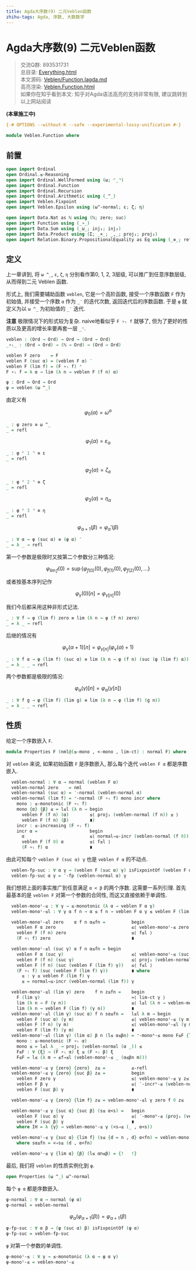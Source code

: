 ```yaml
---
title: Agda大序数(9) 二元Veblen函数
zhihu-tags: Agda, 序数, 大数数学
---
```


# Agda大序数(9) 二元Veblen函数

> 交流Q群: 893531731  
> 总目录: [Everything.html](https://choukh.github.io/agda-lvo/Everything.html)  
> 本文源码: [Veblen/Function.lagda.md](https://github.com/choukh/agda-lvo/blob/main/src/Veblen/Function.lagda.md)  
> 高亮渲染: [Veblen.Function.html](https://choukh.github.io/agda-lvo/Veblen.Function.html)  
> 如果你在知乎看到本文: 知乎对Agda语法高亮的支持非常有限, 建议跳转到以上网站阅读  

**(本章施工中)**

```agda
{-# OPTIONS --without-K --safe --experimental-lossy-unification #-}

module Veblen.Function where
```

## 前置

```agda
open import Ordinal
open Ordinal.≤-Reasoning
open import Ordinal.WellFormed using (ω; ⌜_⌝)
open import Ordinal.Function
open import Ordinal.Recursion
open import Ordinal.Arithmetic using (_^_)
open import Veblen.Fixpoint
open import Veblen.Epsilon using (ω^-normal; ε; ζ; η)

open import Data.Nat as ℕ using (ℕ; zero; suc)
open import Function using (_∘_)
open import Data.Sum using (_⊎_; inj₁; inj₂)
open import Data.Product using (Σ; _×_; _,_; proj₁; proj₂)
open import Relation.Binary.PropositionalEquality as Eq using (_≡_; refl)
```

## 定义

上一章讲到, 将 `ω ^_`, `ε`, `ζ`, `η` 分别看作第0, 1, 2, 3层级, 可以推广到任意序数层级, 从而得到二元 Veblen 函数.

形式上, 我们需要辅助函数 `veblen`, 它是一个高阶函数, 接受一个序数函数 `F` 作为初始值, 并接受一个序数 `α` 作为 `_′` 的迭代次数, 返回迭代后的序数函数. 于是 `φ` 就定义为以 `ω ^_` 为初始值的 `_′` 迭代.

**注意** 极限情况下的形式较为复杂. naive地看似乎 `F ∘ₗ f` 就够了, 但为了更好的性质以及更高的增长率要再套一层 `_⁺`.

```agda
veblen : (Ord → Ord) → Ord → (Ord → Ord)
_∘ₗ_ : (Ord → Ord) → (ℕ → Ord) → (Ord → Ord)

veblen F zero    = F
veblen F (suc α) = (veblen F α) ′
veblen F (lim f) = (F ∘ₗ f) ⁺
F ∘ₗ f = λ α → lim (λ n → veblen F (f n) α)

φ : Ord → Ord → Ord
φ = veblen (ω ^_)
```

由定义有

$$φ_{0}(α) = ω^α$$

```agda
_ : φ zero ≡ ω ^_
_ = refl
```

$$φ_{1}(α) = ε_α$$

```agda
_ : φ ⌜ 1 ⌝ ≡ ε
_ = refl
```

$$φ_{2}(α) = ζ_α$$

```agda
_ : φ ⌜ 2 ⌝ ≡ ζ
_ = refl
```

$$φ_{3}(α) = η_α$$

```agda
_ : φ ⌜ 3 ⌝ ≡ η
_ = refl
```

$$φ_{α+1}(β) = {φ_{α}}'(β)$$

```agda
_ : ∀ α → φ (suc α) ≡ (φ α) ′
_ = λ _ → refl
```

第一个参数是极限时又按第二个参数分三种情况:

$$φ_{\lim f}(0) = \sup\{φ_{f(0)}(0), φ_{f(1)}(0), φ_{f(2)}(0), ...\}$$

或者按基本序列记作

$$φ_{γ}(0)[n] = φ_{γ[n]}(0)$$

我们今后都采用这种非形式记法.

```agda
_ : ∀ f → φ (lim f) zero ≡ lim (λ n → φ (f n) zero)
_ = λ _ → refl
```

后继的情况有

$$φ_{γ}(α+1)[n] = φ_{γ[n]}(φ_{γ}(α)+1)$$

```agda
_ : ∀ f α → φ (lim f) (suc α) ≡ lim (λ n → φ (f n) (suc (φ (lim f) α)))
_ = λ _ _ → refl
```

两个参数都是极限的情况:

$$φ_{α}(γ)[n] = φ_{α}(γ[n])$$

```agda
_ : ∀ f g → φ (lim f) (lim g) ≡ lim (λ n → φ (lim f) (g n))
_ = λ _ _ → refl
```

## 性质

给定一个序数嵌入 `F`.

```agda
module Properties F (nml@(≤-mono , <-mono , lim-ct) : normal F) where
```

对 `veblen` 来说, 如果初始函数 `F` 是序数嵌入, 那么每个迭代 `veblen F α` 都是序数嵌入.

```agda
  veblen-normal : ∀ α → normal (veblen F α)
  veblen-normal zero    = nml
  veblen-normal (suc α) = ′-normal (veblen-normal α)
  veblen-normal (lim f) = ⁺-normal (F ∘ₗ f) mono incr where
    mono : ≤-monotonic (F ∘ₗ f)
    mono {α} {β} ≤ = l≤l (λ n → begin
      veblen F (f n) (α)        ≤⟨ proj₁ (veblen-normal (f n)) ≤ ⟩
      veblen F (f n) (β)        ∎)
    incr : ≤-increasing (F ∘ₗ f)
    incr α =                    begin
      α                         ≤⟨ normal⇒≤-incr (veblen-normal (f 0)) α ⟩
      veblen F (f 0) α          ≤⟨ f≤l ⟩
      (F ∘ₗ f) α                ∎
```

由此可知每个 `veblen F (suc α) γ` 也是 `veblen F α` 的不动点.

```agda
  veblen-fp-suc : ∀ α γ → (veblen F (suc α) γ) isFixpointOf (veblen F α)
  veblen-fp-suc α γ = ′-fp (veblen-normal α) γ
```

我们想把上面的事实推广到任意满足 `α < β` 的两个序数. 这需要一系列引理. 首先最基本的是 `veblen F` 对第一个参数的合同性, 而这又直接依赖于单调性.

```agda
  veblen-monoˡ-≤ : ∀ γ → ≤-monotonic (λ α → veblen F α γ)
  veblen-monoˡ-≤l : ∀ γ α f n → α ≤ f n → veblen F α γ ≤ veblen F (lim f) γ

  veblen-monoˡ-≤l zero    α f n α≤fn =          begin
    veblen F α zero                             ≤⟨ veblen-monoˡ-≤ zero α≤fn ⟩
    veblen F (f n) zero                         ≤⟨ f≤l ⟩
    (F ∘ₗ f) zero                               ∎

  veblen-monoˡ-≤l (suc γ) α f n α≤fn = begin
    veblen F α (suc γ)                          ≤⟨ veblen-monoˡ-≤ (suc γ) α≤fn ⟩
    veblen F (f n) (suc γ)                      ≤⟨ proj₁ (veblen-normal (f n)) (s≤s ≤) ⟩
    veblen F (f n) (suc (veblen F (lim f) γ))   ≤⟨ f≤l ⟩
    (F ∘ₗ f) (suc (veblen F (lim f) γ))         ∎ where
      ≤ : γ ≤ veblen F (lim f) γ
      ≤ = normal⇒≤-incr (veblen-normal (lim f)) γ

  veblen-monoˡ-≤l (lim γ) zero    f n z≤fn =    begin
    F (lim γ)                                   ≈⟨ lim-ct γ ⟩
    lim (λ n → F (γ n))                         ≤⟨ l≤l (λ n → veblen-monoˡ-≤l (γ n) zero f n z≤) ⟩
    lim (λ n → veblen F (lim f) (γ n))          ∎
  veblen-monoˡ-≤l (lim γ) (suc α) f n sα≤fn =   l≤l λ m → begin
    veblen F (suc α) (γ m)                      ≤⟨ veblen-monoˡ-≤ (γ m) sα≤fn ⟩
    veblen F (f n) (γ m)                        ≤⟨ veblen-monoˡ-≤l (γ m) (f n) f n ≤-refl ⟩
    veblen F (lim f) (γ m)                      ∎
  veblen-monoˡ-≤l (lim γ) (lim α) β n (l≤ α≤βn) = ⁺-monoʰ-≤ mono F≤F {lim γ} where
    mono : ≤-monotonic (F ∘ₗ α)
    mono ≤ = l≤l λ _ → proj₁ (veblen-normal (α _)) ≤
    F≤F : ∀ {ξ} → (F ∘ₗ α) ξ ≤ (F ∘ₗ β) ξ
    F≤F = l≤ (λ m → ≤f⇒≤l (veblen-monoˡ-≤ _ (α≤βn m)))

  veblen-monoˡ-≤ γ {zero} {zero}  z≤ =          ≤-refl
  veblen-monoˡ-≤ γ {zero} {suc β} z≤ =          begin
    veblen F zero γ                             ≤⟨ veblen-monoˡ-≤ γ z≤ ⟩
    veblen F β γ                                ≤⟨ ′-incrʰ-≤ (veblen-normal β) γ ⟩
    veblen F (suc β) γ                          ∎

  veblen-monoˡ-≤ γ {zero} {lim f} z≤ = veblen-monoˡ-≤l γ zero f 0 z≤

  veblen-monoˡ-≤ γ {suc α} {suc β} (s≤ α<s) =   begin
    veblen F (suc α) γ                          ≤⟨ ′-monoʰ-≤ (proj₁ (veblen-normal α)) IH ⟩
    veblen F (suc β) γ                          ∎
    where IH = λ {γ} → veblen-monoˡ-≤ γ (<s⇒≤ (_ , α<s))

  veblen-monoˡ-≤ γ {suc α} {lim f} (s≤ {d = n , d} α<fn) = veblen-monoˡ-≤l γ (suc α) f n sα≤fn
    where sα≤fn = <⇒s≤ (d , α<fn)

  veblen-monoˡ-≤ γ {lim α} {β} (l≤ αn≤β) = {!   !}
```

最后, 我们将 `veblen` 的性质实例化到 `φ`.

```agda
open Properties (ω ^_) ω^-normal
```

每个 `φ α` 都是序数嵌入.

```agda
φ-normal : ∀ α → normal (φ α)
φ-normal = veblen-normal
```

$$φ_α(φ_{α+1}(β))=φ_{α+1}(β)$$

```agda
φ-fp-suc : ∀ α β → (φ (suc α) β) isFixpointOf (φ α)
φ-fp-suc = veblen-fp-suc
```

`φ` 对第一个参数的单调性.

```agda
φ-monoˡ-≤ : ∀ γ → ≤-monotonic (λ α → φ α γ)
φ-monoˡ-≤ = veblen-monoˡ-≤
```
 